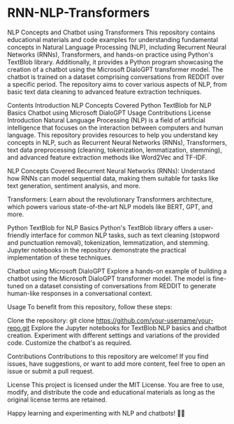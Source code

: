 # RNN-NLP-Transformers
NLP Concepts and Chatbot using Transformers
This repository contains educational materials and code examples for understanding fundamental concepts in Natural Language Processing (NLP), including Recurrent Neural Networks (RNNs), Transformers, and hands-on practice using Python's TextBlob library. Additionally, it provides a Python program showcasing the creation of a chatbot using the Microsoft DialoGPT transformer model. The chatbot is trained on a dataset comprising conversations from REDDIT over a specific period. The repository aims to cover various aspects of NLP, from basic text data cleaning to advanced feature extraction techniques.

Contents
Introduction
NLP Concepts Covered
Python TextBlob for NLP Basics
Chatbot using Microsoft DialoGPT
Usage
Contributions
License
Introduction
Natural Language Processing (NLP) is a field of artificial intelligence that focuses on the interaction between computers and human language. This repository provides resources to help you understand key concepts in NLP, such as Recurrent Neural Networks (RNNs), Transformers, text data preprocessing (cleaning, tokenization, lemmatization, stemming), and advanced feature extraction methods like Word2Vec and TF-IDF.

NLP Concepts Covered
Recurrent Neural Networks (RNNs): Understand how RNNs can model sequential data, making them suitable for tasks like text generation, sentiment analysis, and more.

Transformers: Learn about the revolutionary Transformers architecture, which powers various state-of-the-art NLP models like BERT, GPT, and more.

Python TextBlob for NLP Basics
Python's TextBlob library offers a user-friendly interface for common NLP tasks, such as text cleaning (stopword and punctuation removal), tokenization, lemmatization, and stemming. Jupyter notebooks in the repository demonstrate the practical implementation of these techniques.

Chatbot using Microsoft DialoGPT
Explore a hands-on example of building a chatbot using the Microsoft DialoGPT transformer model. The model is fine-tuned on a dataset consisting of conversations from REDDIT to generate human-like responses in a conversational context.

Usage
To benefit from this repository, follow these steps:

Clone the repository: git clone https://github.com/your-username/your-repo.git
Explore the Jupyter notebooks for TextBlob NLP basics and chatbot creation.
Experiment with different settings and variations of the provided code.
Customize the chatbot's as required.

Contributions
Contributions to this repository are welcome! If you find issues, have suggestions, or want to add more content, feel free to open an issue or submit a pull request.

License
This project is licensed under the MIT License. You are free to use, modify, and distribute the code and educational materials as long as the original license terms are retained.

Happy learning and experimenting with NLP and chatbots! 🚀🤖
